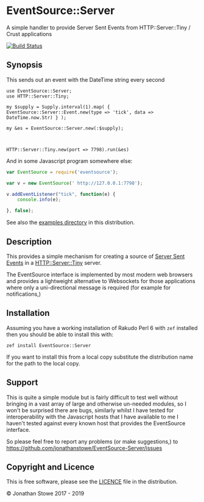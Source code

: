 # EventSource::Server

A simple handler to provide Server Sent Events from HTTP::Server::Tiny / Crust applications

[![Build Status](https://travis-ci.org/jonathanstowe/EventSource-Server.svg?branch=master)](https://travis-ci.org/jonathanstowe/EventSource-Server)

## Synopsis

This sends out an event with the DateTime string every second

```perl6
use EventSource::Server;
use HTTP::Server::Tiny;

my $supply = Supply.interval(1).map( { EventSource::Server::Event.new(type => 'tick', data => DateTime.now.Str) } );

my &es = EventSource::Server.new(:$supply);



HTTP::Server::Tiny.new(port => 7798).run(&es)
```

And in some Javascript program somewhere else:

```javascript
var EventSource = require('eventsource');

var v = new EventSource(' http://127.0.0.1:7798');

v.addEventListener("tick", function(e) {
    console.info(e);

}, false);
```

See also the [examples directory](examples) in this distribution.

## Description

This provides a simple mechanism for creating a source of
[Server Sent Events](https://www.w3.org/TR/eventsource/) in a
[HTTP::Server::Tiny](https://github.com/tokuhirom/p6-HTTP-Server-Tiny)
server.

The EventSource interface is implemented by  most modern web browsers and
provides a lightweight alternative to Websockets for those applications
where only a uni-directional message is required (for example for
notifications,)

## Installation

Assuming you have a working installation of Rakudo Perl 6 with ```zef```
installed then you should be able to install this with:

    zef install EventSource::Server

If you want to install this from a local copy substitute the distribution
name for the path to the local copy.

## Support

This is quite a simple module but is fairly difficult to test well without
bringing in a vast array of large and otherwise un-needed modules, so
I won't be surprised there are bugs, similarly whilst I have tested for
interoperability with the Javascript hosts that I have available to me
I haven't tested against every known host that provides the EventSource
interface.

So please feel free to report any problems (or make suggestions,) to
https://github.com/jonathanstowe/EventSource-Server/issues

## Copyright and Licence

This is free software, please see the [LICENCE](LICENCE) file in the
distribution.

© Jonathan Stowe 2017 - 2019

